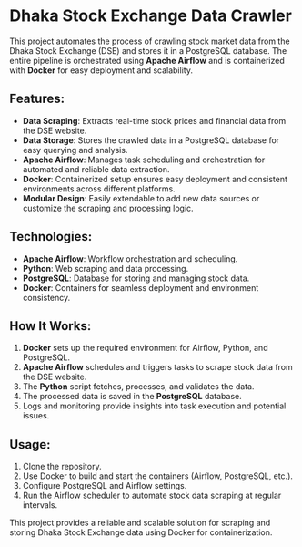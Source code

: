 # Dhaka Stock Exchange Data Crawler

This project automates the process of crawling stock market data from the Dhaka Stock Exchange (DSE) and stores it in a PostgreSQL database. The entire pipeline is orchestrated using **Apache Airflow** and is containerized with **Docker** for easy deployment and scalability.

## Features:
- **Data Scraping**: Extracts real-time stock prices and financial data from the DSE website.
- **Data Storage**: Stores the crawled data in a PostgreSQL database for easy querying and analysis.
- **Apache Airflow**: Manages task scheduling and orchestration for automated and reliable data extraction.
- **Docker**: Containerized setup ensures easy deployment and consistent environments across different platforms.
- **Modular Design**: Easily extendable to add new data sources or customize the scraping and processing logic.

## Technologies:
- **Apache Airflow**: Workflow orchestration and scheduling.
- **Python**: Web scraping and data processing.
- **PostgreSQL**: Database for storing and managing stock data.
- **Docker**: Containers for seamless deployment and environment consistency.

## How It Works:
1. **Docker** sets up the required environment for Airflow, Python, and PostgreSQL.
2. **Apache Airflow** schedules and triggers tasks to scrape stock data from the DSE website.
3. The **Python** script fetches, processes, and validates the data.
4. The processed data is saved in the **PostgreSQL** database.
5. Logs and monitoring provide insights into task execution and potential issues.

## Usage:
1. Clone the repository.
2. Use Docker to build and start the containers (Airflow, PostgreSQL, etc.).
3. Configure PostgreSQL and Airflow settings.
4. Run the Airflow scheduler to automate stock data scraping at regular intervals.

This project provides a reliable and scalable solution for scraping and storing Dhaka Stock Exchange data using Docker for containerization.

